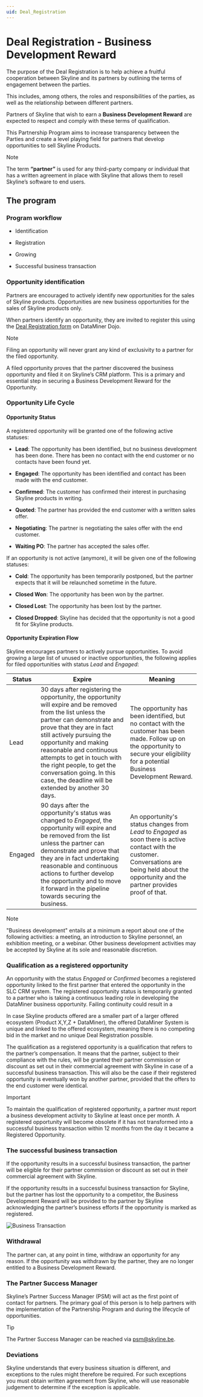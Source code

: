 ```yaml
---
uid: Deal_Registration
---
```


# Deal Registration - Business Development Reward

The purpose of the Deal Registration is to help achieve a fruitful cooperation between Skyline and its partners by outlining the terms of engagement between the parties.

This includes, among others, the roles and responsibilities of the parties, as well as the relationship between different partners.

Partners of Skyline that wish to earn a **Business Development Reward** are expected to respect and comply with these terms of qualification.

This Partnership Program aims to increase transparency between the Parties and create a level playing field for partners that develop opportunities to sell Skyline Products.

> [!NOTE]
> The term **“partner”** is used for any third-party company or individual that has a written agreement in place with Skyline that allows them to resell Skyline’s software to end users.

## The program

### Program workflow

- Identification

- Registration

- Growing

- Successful business transaction

### Opportunity identification

Partners are encouraged to actively identify new opportunities for the sales of Skyline products. Opportunities are new business opportunities for the sales of Skyline products only.

When partners identify an opportunity, they are invited to register this using the [Deal Registration form](https://community.dataminer.services/deal-registration-form/) on DataMiner Dojo.

> [!NOTE]
> Filing an opportunity will never grant any kind of exclusivity to a partner for the filed opportunity.

A filed opportunity proves that the partner discovered the business opportunity and filed it on Skyline’s CRM platform. This is a primary and essential step in securing a Business Development Reward for the Opportunity.

### Opportunity Life Cycle

#### Opportunity Status

A registered opportunity will be granted one of the following active statuses:

- **Lead**: The opportunity has been identified, but no business development has been done. There has been no contact with the end customer or no contacts have been found yet.

- **Engaged**: The opportunity has been identified and contact has been made with the end customer.

- **Confirmed**: The customer has confirmed their interest in purchasing Skyline products in writing.

- **Quoted**: The partner has provided the end customer with a written sales offer.

- **Negotiating**: The partner is negotiating the sales offer with the end customer.

- **Waiting PO**: The partner has accepted the sales offer.  

If an opportunity is not active (anymore), it will be given one of the following statuses:

- **Cold**: The opportunity has been temporarily postponed, but the partner expects that it will be relaunched sometime in the future.

- **Closed Won**: The opportunity has been won by the partner.

- **Closed Lost**: The opportunity has been lost by the partner.

- **Closed Dropped**: Skyline has decided that the opportunity is not a good fit for Skyline products.

#### Opportunity Expiration Flow

Skyline encourages partners to actively pursue opportunities. To avoid growing a large list of unused or inactive opportunities, the following applies for filed opportunities with status *Lead* and *Engaged*:

|**Status**|**Expire**|**Meaning**|
|--|--|--|
| Lead | 30 days after registering the opportunity, the opportunity will expire and be removed from the list unless the partner can demonstrate and prove that they are in fact still actively pursuing the opportunity and making reasonable and continuous attempts to get in touch with the right people, to get the conversation going. In this case, the deadline will be extended by another 30 days. | The opportunity has been identified, but no contact with the customer has been made. Follow up on the opportunity to secure your eligibility for a potential Business Development Reward. |
| Engaged | 90 days after the opportunity's status was changed to *Engaged*, the opportunity will expire and be removed from the list unless the partner can demonstrate and prove that they are in fact undertaking reasonable and continuous actions to further develop the opportunity and to move it forward in the pipeline towards securing the business. | An opportunity's status changes from *Lead* to *Engaged* as soon there is active contact with the customer. Conversations are being held about the opportunity and the partner provides proof of that. |

> [!NOTE]
> "Business development" entails at a minimum a report about one of the following activities: a meeting, an introduction to Skyline personnel, an exhibition meeting, or a webinar. Other business development activities may be accepted by Skyline at its sole and reasonable discretion.

### Qualification as a registered opportunity

An opportunity with the status *Engaged* or *Confirmed* becomes a registered opportunity linked to the first partner that entered the opportunity in the SLC CRM system. The registered opportunity status is temporarily granted to a partner who is taking a continuous leading role in developing the DataMiner business opportunity. Failing continuity could result in a

In case Skyline products offered are a smaller part of a larger offered ecosystem (Product X,Y,Z + DataMiner), the offered DataMiner System is unique and linked to the offered ecosystem, meaning there is no competing bid in the market and no unique Deal Registration possible.

The qualification as a registered opportunity is a qualification that refers to the partner’s compensation. It means that the partner, subject to their compliance with the rules, will be granted their partner commission or discount as set out in their commercial agreement with Skyline in case of a successful business transaction. This will also be the case if their registered opportunity is eventually won by another partner, provided that the offers to the end customer were identical.

> [!IMPORTANT]
> To maintain the qualification of registered opportunity, a partner must report a business development activity to Skyline at least once per month. A registered opportunity will become obsolete if it has not transformed into a successful business transaction within 12 months from the day it became a Registered Opportunity.

### The successful business transaction

If the opportunity results in a successful business transaction, the partner will be eligible for their partner commission or discount as set out in their commercial agreement with Skyline.

If the opportunity results in a successful business transaction for Skyline, but the partner has lost the opportunity to a competitor, the Business Development Reward will be provided to the partner by Skyline acknowledging the partner’s business efforts if the opportunity is marked as registered.

![Business Transaction](~/dataminer-overview/images/Business_Transaction.png)

### Withdrawal

The partner can, at any point in time, withdraw an opportunity for any reason. If the opportunity was withdrawn by the partner, they are no longer entitled to a Business Development Reward.

### The Partner Success Manager

Skyline’s Partner Success Manager (PSM) will act as the first point of contact for partners. The primary goal of this person is to help partners with the implementation of the Partnership Program and during the lifecycle of opportunities.

> [!TIP]
> The Partner Success Manager can be reached via [psm@skyline.be](mailto:psm@skyline.be).

### Deviations

Skyline understands that every business situation is different, and exceptions to the rules might therefore be required. For such exceptions you must obtain written agreement from Skyline, who will use reasonable judgement to determine if the exception is applicable.
